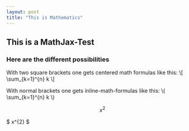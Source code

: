 ```yaml
---
layout: post
title: "This is Mathematics"
---
```

## This is a MathJax-Test
### Here are the different possibilities

With two square brackets one gets centered math formulas like this: 
\\[ \sum_{k=1}^{n} k \\]

With normal brackets one gets inline-math-formulas like this: 
\\( \sum_{k=1}^{n} k \\)

$$ x^{2} $$

$ x^{2} $